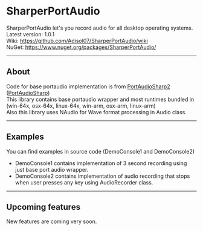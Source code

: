 # SharperPortAudio
SharperPortAudio let's you record audio for all desktop operating systems.\
Latest version: 1.0.1\
Wiki: https://github.com/Adisol07/SharperPortAudio/wiki \
NuGet: https://www.nuget.org/packages/SharperPortAudio/
___
## About
Code for base portaudio implementation is from [PortAudioSharp2](https://github.com/csukuangfj/PortAudioSharp2/tree/master) ([PortAudioSharp](https://github.com/BeaQueen/portaudiosharp))\
This library contains base portaudio wrapper and most runtimes bundled in (win-64x, osx-64x, linux-64x, win-arm, osx-arm, linux-arm)\
Also this library uses NAudio for Wave format processing in Audio class.
___
## Examples
You can find examples in source code (DemoConsole1 and DemoConsole2)
- DemoConsole1 contains implementation of 3 second recording using just base port audio wrapper.
- DemoConsole2 contains implementation of audio recording that stops when user presses any key using AudioRecorder class.
___
## Upcoming features
New features are coming very soon.
